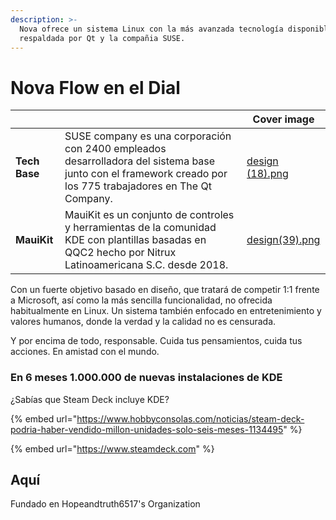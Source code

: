 ```yaml
---
description: >-
  Nova ofrece un sistema Linux con la más avanzada tecnología disponible
  respaldada por Qt y la compañia SUSE.
---
```


# Nova Flow en el Dial

<table data-view="cards"><thead><tr><th></th><th></th><th data-hidden data-card-cover data-type="image">Cover image</th></tr></thead><tbody><tr><td><strong>Tech Base</strong></td><td>SUSE company es una corporación con 2400 empleados desarrolladora del sistema base junto con el framework creado por los 775 trabajadores en The Qt Company.</td><td data-object-fit="contain"><a href=".gitbook/assets/design (18).png">design (18).png</a></td></tr><tr><td><strong>MauiKit</strong></td><td>MauiKit es un conjunto de controles y herramientas de la comunidad KDE con plantillas basadas en QQC2 hecho por Nitrux Latinoamericana S.C. desde 2018.</td><td data-object-fit="contain"><a href=".gitbook/assets/design(39).png">design(39).png</a></td></tr></tbody></table>

Con un fuerte objetivo basado en diseño, que tratará de competir 1:1 frente a Microsoft, así como la más sencilla funcionalidad, no ofrecida habitualmente en Linux. Un sistema también enfocado en entretenimiento y valores humanos, donde la verdad y la calidad no es censurada.

Y por encima de todo, responsable. Cuida tus pensamientos, cuida tus acciones. En amistad con el mundo.

### En 6 meses 1.000.000 de nuevas instalaciones de KDE

¿Sabías que Steam Deck incluye KDE?

{% embed url="https://www.hobbyconsolas.com/noticias/steam-deck-podria-haber-vendido-millon-unidades-solo-seis-meses-1134495" %}

{% embed url="https://www.steamdeck.com" %}

## Aquí

Fundado en Hopeandtruth6517's Organization
